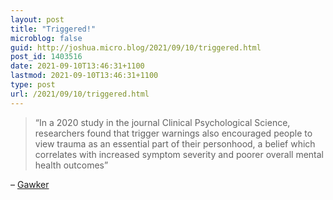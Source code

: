 ```yaml
---
layout: post
title: "Triggered!"
microblog: false
guid: http://joshua.micro.blog/2021/09/10/triggered.html
post_id: 1403516
date: 2021-09-10T13:46:31+1100
lastmod: 2021-09-10T13:46:31+1100
type: post
url: /2021/09/10/triggered.html
---
```

> “In a 2020 study in the journal Clinical Psychological Science, researchers found that trigger warnings also encouraged people to view trauma as an essential part of their personhood, a belief which correlates with increased symptom severity and poorer overall mental health outcomes”

– [Gawker](https://www.gawker.com/culture/can-you-consent-to-fictional-events)
